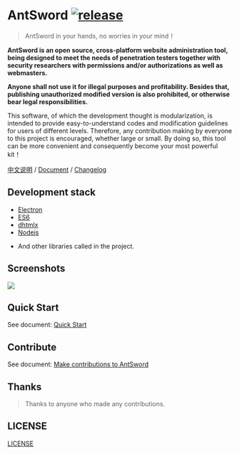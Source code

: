 # AntSword [![release](https://img.shields.io/badge/release-v2.0.3.1-blue.svg?style=flat-square)][url-release]

> AntSword in your hands, no worries in your mind！

**AntSword is an open source, cross-platform website administration tool, being designed to meet the needs of penetration testers together with security researchers with permissions and/or authorizations as well as webmasters.**

**Anyone shall not use it for illegal purposes and profitability. Besides that, publishing unauthorized modified version is also prohibited, or otherwise bear legal responsibilities.**

This software, of which the development thought is modularization, is intended to provide easy-to-understand codes and modification guidelines for users of different levels. Therefore, any contribution making by everyone to this project is encouraged, whether large or small. By doing so, this tool can be more convenient and consequently become your most powerful kit！

[中文说明][url-doczh] / [Document][url-document] / [Changelog][url-changelog]

## Development stack

- [Electron][url-electron]
- [ES6][url-es6]
- [dhtmlx][url-dhtmlx]
- [Nodejs][url-nodejs]
* And other libraries called in the project.

## Screenshots

![][url-mainui]

## Quick Start

See document: [Quick Start][url-quickstart]

## Contribute

See document: [Make contributions to AntSword][url-contribute]

## Thanks

> Thanks to anyone who made any contributions.

## LICENSE

[LICENSE](./LICENSE)

[url-doczh]: README_CN.md
[url-changelog]: CHANGELOG.md
[url-document]: http://doc.u0u.us/en/
[url-release]: https://github.com/AntSwordProject/AntSword/releases/tag/2.0.0
[url-electron]: http://electron.atom.io/
[url-es6]: http://es6.ruanyifeng.com/
[url-dhtmlx]: http://dhtmlx.com/
[url-nodejs]: https://nodejs.org/
[url-homepage]: http://uyu.us
[url-release]: https://github.com/AntSwordProject/AntSword/releases
[url-quickstart]: https://doc.u0u.us/en/getting_started/index.html
[url-contribute]: https://doc.u0u.us/en/contribute_docs.html
[url-mainui]: http://7xtigg.com1.z0.glb.clouddn.com/doc/getting_started/get_antsword_2.jpg